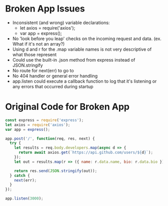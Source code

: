 # Broken App Issues

- Inconsistent (and wrong) variable declarations:
  * let axios = require('axios');
  * var app = express();
- No 'look before you leap' checks on the incoming request and data. (ex. What if it's not an array?)
- Using d and r for the .map variable names is not very descriptive of what those represent
- Could use the built-in .json method from express instead of JSON.stringify
- No route for next(err) to go to
- No 404 handler or general error handling
- app.listen could execute a callback function to log that it's listening or any errors that occurred during startup

# Original Code for Broken App

```js
const express = require('express');
let axios = require('axios');
var app = express();

app.post('/', function(req, res, next) {
  try {
    let results = req.body.developers.map(async d => {
      return await axios.get(`https://api.github.com/users/${d}`);
    });
    let out = results.map(r => ({ name: r.data.name, bio: r.data.bio }));

    return res.send(JSON.stringify(out));
  } catch {
    next(err);
  }
});

app.listen(3000);
```